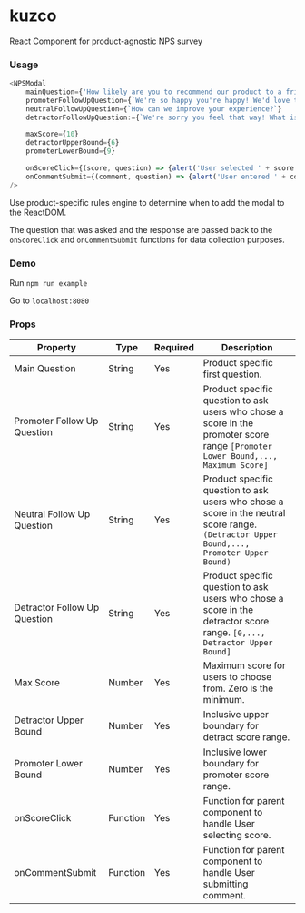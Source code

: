# kuzco
React Component for product-agnostic NPS survey

### Usage

```javascript
<NPSModal
    mainQuestion={'How likely are you to recommend our product to a friend?'}
    promoterFollowUpQuestion={`We're so happy you're happy! We'd love to hear more about your experience:`}
    neutralFollowUpQuestion={`How can we improve your experience?`}
    detractorFollowUpQuestion:={`We're sorry you feel that way! What is our product missing?`}
    
    maxScore={10}
    detractorUpperBound={6}
    promoterLowerBound={9}
    
    onScoreClick={(score, question) => {alert('User selected ' + score + ' when asked ' + question)}}
    onCommentSubmit={(comment, question) => {alert('User entered ' + comment + ' when asked ' + question)}}
/>
```

Use product-specific rules engine to determine when to add the modal to the ReactDOM.

The question that was asked and the response are passed back to the `onScoreClick` and `onCommentSubmit` functions for data collection purposes.

### Demo

Run `npm run example`

Go to `localhost:8080`

### Props

| Property                     | Type          | Required      | Description                                                                                                                              |
| ---------------------------- | ------------- |---------------|----------------------------------------------------------------------------------------------------------------------------------------- |
| Main Question                | String        | Yes           | Product specific first question.                                                                                                         |
| Promoter Follow Up Question  | String        | Yes           | Product specific question to ask users who chose a score in the promoter score range `[Promoter Lower Bound,..., Maximum Score]`         |
| Neutral Follow Up Question   | String        | Yes           | Product specific question to ask users who chose a score in the neutral score range. `(Detractor Upper Bound,..., Promoter Upper Bound)` |
| Detractor Follow Up Question | String        | Yes           | Product specific question to ask users who chose a score in the detractor score range. `[0,..., Detractor Upper Bound]`                  |
| Max Score                    | Number        | Yes           | Maximum score for users to choose from. Zero is the minimum.                                                                             | 
| Detractor Upper Bound        | Number        | Yes           | Inclusive upper boundary for detract score range.                                                                                        |
| Promoter Lower Bound         | Number        | Yes           | Inclusive lower boundary for promoter score range.                                                                                       |
| onScoreClick                 | Function      | Yes           | Function for parent component to handle User selecting score.                                                                            |
| onCommentSubmit              | Function      | Yes           | Function for parent component to handle User submitting comment.                                                                         |
